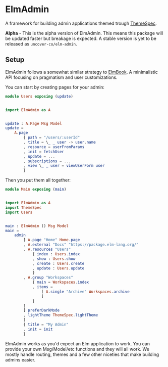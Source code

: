 # ElmAdmin

A framework for building admin applications themed trough [ThemeSpec](https://package.elm-lang.org/packages/uncover-co/elm-theme-spec/latest/).

**Alpha** - This is the alpha version of ElmAdmin. This means this package will be updated faster but breakage is expected. A stable version is yet to be released as `uncover-co/elm-admin`.

## Setup

ElmAdmin follows a somewhat similar strategy to [ElmBook](package.elm-lang.org/packages/dtwrks/elm-book/latest/). A minimalistic API focusing on pragmatism and user customizations.

You can start by creating pages for your admin:

```elm
module Users exposing (update)


import ElmAdmin as A


update : A.Page Msg Model
update =
    A.page
        { path = "/users/:userId"
        , title = \_ _ user -> user.name
        , resource = userFromParams
        , init = fetchUser
        , update = ...
        , subscriptions = ...
        , view \_ _ user = viewUserForm user
        }
```

Then you put them all together:

```elm
module Main exposing (main)


import ElmAdmin as A
import ThemeSpec
import Users


main : ElmAdmin () Msg Model
main =
    admin
        [ A.page "Home" Home.page
        , A.external "Docs" "https://package.elm-lang.org/"
        , A.resources "Users"
            { index : Users.index
            , show : Users.show
            , create : Users.create
            , update : Users.update
            }
        , A.group "Workspaces"
            { main = Workspaces.index
            , items =
                [ A.single "Archive" Workspaces.archive
                ]
            }
        ]
        [ preferDarkMode
        , lightTheme ThemeSpec.lightTheme
        ]
        { title = "My Admin"
        , init = init
        }
```

ElmAdmin works as you'd expect an Elm application to work. You can provide your own Msg/Model/etc functions and they will all work. We mostly handle routing, themes and a few other niceties that make building admins easier.

